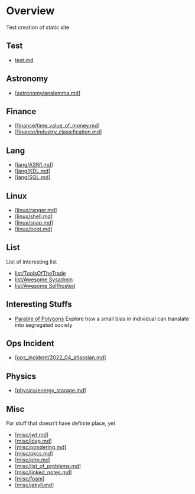# Overview

Test creation of static site

## Test
* [test.md](./notes/test.md)

## Astronomy
* [[astronomy/analemma.md]]

## Finance
* [[finance/time_value_of_money.md]]
* [[finance/industry_classification.md]]

## Lang
* [[lang/ASN1.md]]
* [[lang/KDL.md]]
* [[lang/SQL.md]]

## Linux
* [[linux/ranger.md]]
* [[linux/shell.md]]
* [[linux/snap.md]]
* [[linux/boot.md]]

## List
List of interesting list
* [list/ToolsOfTheTrade](https://github.com/cjbarber/ToolsOfTheTrade)
* [list/Awesome Sysadmin](https://github.com/awesome-foss/awesome-sysadmin)
* [list/Awesome Selfhosted](https://github.com/awesome-selfhosted/awesome-selfhosted)


## Interesting Stuffs
* [Parable of Polygons](https://ncase.me/polygons/)
  Explore how a small bias in individual can translate into segregated society

## Ops Incident
* [[ops_incident/2022_04_atlassian.md]]

## Physics
* [[physics/energy_storage.md]]

## Misc
For stuff that doesn't have definite place, yet
* [[misc/jwt.md]]
* [[misc/ldap.md]]
* [[misc/pondering.md]]
* [[misc/pkcs.md]]
* [[misc/php.md]]
* [[misc/list_of_problems.md]]
* [[misc/linked_notes.md]]
* [[misc/foam]]
* [[misc/jekyll.md]]

[//begin]: # "Autogenerated link references for markdown compatibility"
[astronomy/analemma.md]: notes/astronomy/analemma.md "analemma"
[finance/time_value_of_money.md]: notes/finance/time_value_of_money.md "time_value_of_money"
[finance/industry_classification.md]: notes/finance/industry_classification.md "industry_classification"
[lang/ASN1.md]: notes/lang/ASN1.md "ASN1"
[lang/KDL.md]: notes/lang/KDL.md "KDL"
[lang/SQL.md]: notes/lang/SQL.md "SQL"
[linux/ranger.md]: notes/linux/ranger.md "ranger"
[linux/shell.md]: notes/linux/shell.md "shell"
[linux/snap.md]: notes/linux/snap.md "snap"
[linux/boot.md]: notes/linux/boot.md "boot"
[ops_incident/2022_04_atlassian.md]: notes/ops_incident/2022_04_atlassian.md "2022_04_atlassian"
[physics/energy_storage.md]: notes/physics/energy_storage.md "energy_storage"
[misc/jwt.md]: misc/jwt.md "jwt"
[misc/ldap.md]: misc/ldap.md "Background"
[misc/pondering.md]: misc/pondering.md "pondering"
[misc/pkcs.md]: misc/pkcs.md "pkcs"
[misc/php.md]: misc/php.md "php"
[misc/list_of_problems.md]: misc/list_of_problems.md "list_of_problems"
[misc/linked_notes.md]: misc/linked_notes.md "linked_notes"
[misc/foam]: misc/foam.md "foam"
[misc/jekyll.md]: misc/jekyll.md "jekyll"
[//end]: # "Autogenerated link references"